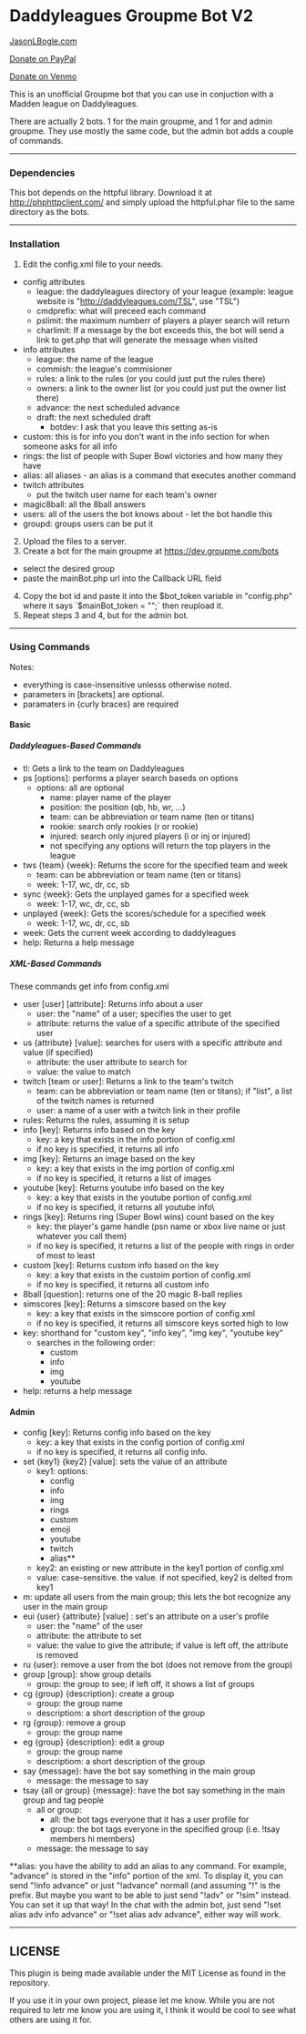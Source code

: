 # Daddyleagues Groupme Bot V2

[JasonLBogle.com](http://jasonlbogle.com)

[Donate on PayPal](https://www.paypal.com/cgi-bin/webscr?cmd=_s-xclick&hosted_button_id=LZV3AVMN5EK4Q)

[Donate on Venmo](https://venmo.com/Jason-L-Bogle)

This is an unofficial Groupme bot that you can use 
in conjuction with a Madden league on Daddyleagues. 

There are actually 2 bots. 1 for the main groupme, 
and 1 for and admin groupme. They use mostly the same
code, but the admin bot adds a couple of commands. 

---

### Dependencies

This bot depends on the httpful library. Download it at 
http://phphttpclient.com/
and simply upload the httpful.phar file to the same directory
as the bots. 

---

### Installation

1. Edit the config.xml file to your needs. 
  * config attributes
    * league: the daddyleagues directory of your league 
	(example: league website is "http://daddyleagues.com/TSL", 
	use "TSL")
    * cmdprefix: what will preceed each command
    * pslimit: the maximum numberr of players a player 
    search will return
    * charlimit: If a message by the bot exceeds this, the bot will send a link
    to get.php that will generate the message when visited
  * info attributes
    * league: the name of the league
    * commish: the league's commisioner
    * rules: a link to the rules (or you could just put the 
    rules there)
    * owners: a link to the owner list (or you could just put 
    the owner list there)
    * advance: the next scheduled advance
    * draft: the next scheduled draft
	  * botdev: I ask that you leave this setting as-is
  * custom: this is for info you don't want in the info section for when someone
  asks for all info
  * rings: the list of people with Super Bowl victories and how many they have
  * alias: all aliases - an alias is a command that executes another command
  * twitch attributes
    * put the twitch user name for each team's owner 
  * magic8ball: all the 8ball answers
  * users: all of the users the bot knows about - let the bot handle this
  * groupd: groups users can be put it
2. Upload the files to a server.
3. Create a bot for the main groupme at https://dev.groupme.com/bots
  * select the desired group 
  * paste the mainBot.php url into the Callback URL field
4. Copy the bot id and paste it into the $bot_token variable
in "config.php" where it says `$mainBot_token = "";` then reupload it.
5. Repeat steps 3 and 4, but for the admin bot. 

---

### Using Commands

Notes: 
* everything is case-insensitive unlesss otherwise noted.
* parameters in [brackets] are optional.
* paramaters in {curly braces} are required

#### Basic

##### Daddyleagues-Based Commands

* tl: Gets a link to the team on Daddyleagues
* ps [options]: performs a player search baseds on options 
  * options: all are optional
    * name: player name of the player
	* position: the position (qb, hb, wr, ...)
	* team: can be abbreviation or team name (ten or titans)
	* rookie: search only rookies (r or rookie)
	* injured: search only injured players (i or inj or injured)
	* not specifying any options will return the top players in the league
* tws {team} {week}: Returns the score for the specified team and week
  * team: can be abbreviation or team name (ten or titans)
  * week: 1-17, wc, dr, cc, sb
* sync {week}: Gets the unplayed games for a specified week
  * week: 1-17, wc, dr, cc, sb
* unplayed {week}: Gets the scores/schedule for a specified week
  * week: 1-17, wc, dr, cc, sb
* week: Gets the current week according to daddyleagues
* help: Returns a help message

##### XML-Based Commands

These commands get info from config.xml

* user [user] [attribute]: Returns info about a user
  * user: the "name" of a user; specifies the user to get
  * attribute: returns the value of a specific attribute of the specified user
* us {attribute} [value]: searches for users with a specific attribute and value (if specified)
  * attribute: the user attribute to search for
  * value: the value to match
* twitch [team or user]: Returns a link to the team's twitch
  * team: can be abbreviation or team name (ten or titans); if "list",
  a list of the twitch names is returned
  * user: a name of a user with a twitch link in their profile
* rules: Returns the rules, assuming it is setup
* info [key]: Returns info based on the key 
  * key: a key that exists in the info portion of config.xml
  * if no key is specified, it returns all info
* img [key]: Returns an image based on the key 
  * key: a key that exists in the img portion of config.xml
  * if no key is specified, it returns a list of images
* youtube [key]: Returns youtube info based on the key 
  * key: a key that exists in the youtube portion of config.xml
  * if no key is specified, it returns all youtube info\
* rings [key]: Returns ring (Super Bowl wins) count based on the key
  * key: the player's game handle (psn name or xbox live name or just whatever 
  you call them)
  * if no key is specified, it returns a list of the people with rings in order
  of most to least
* custom [key]: Returns custom info based on the key 
  * key: a key that exists in the custoim portion of config.xml
  * if no key is specified, it returns all custom info
* 8ball [question]: returns one of the 20 magic 8-ball replies
* simscores [key]: Returns a simscore based on the key
  * key: a key that exists in the simscore portion of config.xml
  * if no key is specified, it returns all simscore keys sorted high to low
* key: shorthand for "custom key", "info key", "img key", "youtube key"
  * searches in the following order:
    * custom
    * info
    * img
    * youtube
* help: returns a help message

#### Admin

* config [key]: Returns config info based on the key 
  * key: a key that exists in the config portion of config.xml
  * if no key is specified, it returns all config info. 
* set {key1} {key2} [value]: sets the value of an attribute
  * key1: options:
    * config
	* info
	* img
	* rings
	* custom
	* emoji
	* youtube
	* twitch
	* alias**
  * key2: an  existing or new attribute in the key1 portion of config.xml
  * value: case-sensitive. the value. if not specified, key2 is delted from key1
* m: update all users from the main group; this lets the bot recognize any user in the 
  main group
* eui {user} {attribute} [value] : set's an attribute on a user's profile
  * user: the "name" of the user
  * attribute: the attribute to set
  * value: the value to give the attribute; if value is left off, the attribute is 
    removed
* ru {user}: remove a user from the bot (does not remove from the group)
* group [group]: show group details
  * group: the group to see; if left off, it shows a list of groups
* cg {group} {description}: create a group
  * group: the group name
  * descriptiom: a short description of the group
* rg {group}: remove a group
  * group: the group name
* eg {group} {description}: edit a group
  * group: the group name
  * descriptiom: a short description of the group
* say {message}: have the bot say something in the main group
  * message: the message to say
* tsay {all or group} {message}: have the bot say something in the main group and tag 
  people
  * all or group:
    * all: the bot tags everyone that it has a user profile for
    * group: the bot tags everyone in the specified group (i.e. !tsay members hi members)
  * message: the message to say
  
\*\*alias: you have the ability to add an alias to any command. For example, 
"advance" is stored in the "info" portion of the xml. To display it, you can 
send "!info advance" or just "!advance" normall (and assuming "!" is the prefix.
But maybe you want to be able to just send "!adv" or "!sim" instead. You can set 
it up that way! In the chat with the admin bot, just send "!set alias adv info 
advance" or "!set alias adv advance", either way will work. 

---

## LICENSE

This plugin is being made available under the MIT License as found in the 
repository.

If you use it in your own project, please let me know. While you are not 
required to letr me know you are using it, I think it would be cool to see what 
others are using it for. 
